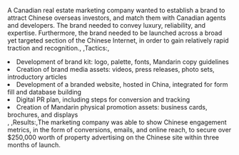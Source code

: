 A Canadian real estate marketing company wanted to establish a brand to attract Chinese overseas investors, and match them with Canadian agents and developers. The brand needed to convey luxury, reliability, and expertise. Furthermore, the brand needed to be launched across a broad yet targeted section of the Chinese Internet, in order to gain relatively rapid traction and recognition., ,Tactics:,<li>Development of brand kit: logo, palette, fonts, Mandarin copy guidelines</li><li>Creation of brand media assets: videos, press releases, photo sets, introductory articles</li><li>Development of a branded website, hosted in China, integrated for form fill and database building</li><li>Digital PR plan, including steps for conversion and tracking</li><li>Creation of Mandarin physical promotion assets: business cards, brochures, and displays</li>, ,Results:,The marketing company was able to show Chinese engagement metrics, in the form of conversions, emails, and online reach, to secure over $250,000 worth of property advertising on the Chinese site within three months of launch.